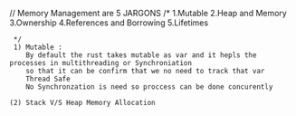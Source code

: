 // Memory Management are 5 JARGONS
    /*  1.Mutable 
        2.Heap and Memory
        3.Ownership
        4.References and Borrowing
        5.Lifetimes

     */
     1) Mutable :
        By default the rust takes mutable as var and it hepls the processes in multithreading or Synchroniation
        so that it can be confirm that we no need to track that var 
        Thread Safe
        No Synchronzation is need so proccess can be done concurently

    (2) Stack V/S Heap Memory Allocation 
        
